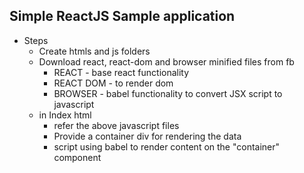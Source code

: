 ## Simple ReactJS Sample application

- Steps
    - Create htmls and js folders
    - Download react, react-dom and browser minified files from fb
        - REACT - base react functionality
        - REACT DOM - to render dom
        - BROWSER - babel functionality to convert JSX script to javascript
    - in Index html 
        - refer the above javascript files
        - Provide a container div for rendering the data
        - script using babel to render content on the "container" component